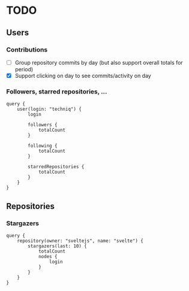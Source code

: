 # TODO

## Users

### Contributions

- [ ] Group repository commits by day (but also support overall totals for period)
- [x] Support clicking on day to see commits/activity on day

### Followers, starred repositories, ...

```gql
query {
	user(login: "techniq") {
		login

		followers {
			totalCount
		}

		following {
			totalCount
		}

		starredRepositories {
			totalCount
		}
	}
}
```

## Repositories

### Stargazers

```gql
query {
	repository(owner: "sveltejs", name: "svelte") {
		stargazers(last: 10) {
			totalCount
			nodes {
				login
			}
		}
	}
}
```
